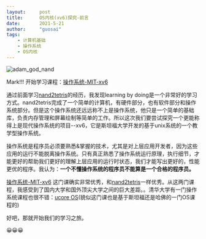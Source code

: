 ```yaml
---
layout:     post
title:      OS内核(xv6)探究-前言
date:       2021-5-21
author:     "guosai"
tags:
    - 计算机基础
    - 操作系统
    - OS内核
---
```


![adam_god_nand](https://www.howtogeek.com/wp-content/uploads/2018/08/img_5b68e80f77e33.png?height=200p&trim=2,2,2,2)

Mark!!! 开始学习课程：[操作系统-MIT-xv6](https://pdos.csail.mit.edu/6.S081/2020/schedule.html) 

通过前面学习[nand2tetris](https://www.nand2tetris.org/)的经历，我发现learning by doing是一个非常好的学习方式。nand2tetris完成了一个简单的计算机，有硬件部分，也有软件部分和操作系统部分。但是这个操作系统还远远称不上是操作系统，他只是一个简单的基础库，负责内存管理和屏幕绘制等简单的工作。所以这次我们要尝试探究一个更能称得上是现代操作系统的项目--xv6，它是斯坦福大学开发的基于unix系统的一个教学型操作系统。

操作系统是程序员必须要熟悉&掌握的技术，尤其是对上层应用开发者，因为这些应用的运行不能脱离操作系统。只有真正熟悉了操作系统运行原理，执行细节，才能更好的帮助我们更好的理解上层应用的运行时状态，我们才能写出更好的，性能更优的程序。我认为：**一个不懂操作系统的程序员不能算是一个合格的程序员。**

[操作系统-MIT-xv6](https://pdos.csail.mit.edu/6.S081/2020/schedule.html) 这门课确实非常优秀，和[nand2tetris](https://www.nand2tetris.org/)一样优秀。从这两门课程，我感受到了国内大学和国外顶尖大学之间的巨大差距。。清华大学有一门操作系统课程也很不错：[ucore OS](https://chyyuu.gitbooks.io/ucore_os_docs/content/lab0.html)(貌似这门课也是基于斯坦福还是哈佛的一门OS课程的)

好吧，那就开始我们的学习之旅。

😀😀😀